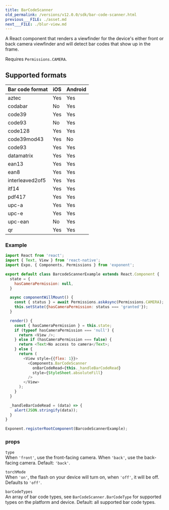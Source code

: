 ```yaml
---
title: BarCodeScanner
old_permalink: /versions/v12.0.0/sdk/bar-code-scanner.html
previous___FILE: ./asset.md
next___FILE: ./blur-view.md
---
```


A React component that renders a viewfinder for the device's either front or back camera viewfinder and will detect bar codes that show up in the frame.

Requires `Permissions.CAMERA`.

## Supported formats

| Bar code format | iOS | Android |
| --------------- | --- | ------- |
| aztec           | Yes | Yes     |
| codabar         | No  | Yes     |
| code39          | Yes | Yes     |
| code93          | No  | Yes     |
| code128         | Yes | Yes     |
| code39mod43     | Yes | No      |
| code93          | Yes | Yes     |
| datamatrix      | Yes | Yes     |
| ean13           | Yes | Yes     |
| ean8            | Yes | Yes     |
| interleaved2of5 | Yes | Yes     |
| itf14           | Yes | Yes     |
| pdf417          | Yes | Yes     |
| upc-a           | Yes | Yes     |
| upc-e           | Yes | Yes     |
| upc-ean         | No  | Yes     |
| qr              | Yes | Yes     |

### Example

```javascript
import React from 'react';
import { Text, View } from 'react-native';
import Expo, { Components, Permissions } from 'exponent';

export default class BarcodeScannerExample extends React.Component {
  state = {
    hasCameraPermission: null,
  }

  async componentWillMount() {
    const { status } = await Permissions.askAsync(Permissions.CAMERA);
    this.setState({hasCameraPermission: status === 'granted'});
  }

  render() {
    const { hasCameraPermission } = this.state;
    if (typeof hasCameraPermission === 'null') {
      return <View />;
    } else if (hasCameraPermission === false) {
      return <Text>No access to camera</Text>;
    } else {
      return (
        <View style={{flex: 1}}>
          <Components.BarCodeScanner
            onBarCodeRead={this._handleBarCodeRead}
            style={StyleSheet.absoluteFill}
          />
        </View>
      );
    }
  }

  _handleBarCodeRead = (data) => {
    alert(JSON.stringify(data));
  }
}

Exponent.registerRootComponent(BarcodeScannerExample);
```

### props

 `type`  
When `'front'`, use the front-facing camera. When `'back'`, use the back-facing camera. Default: `'back'`.

 `torchMode`  
When `'on'`, the flash on your device will turn on, when `'off'`, it will be off. Defaults to `'off'`.

 `barCodeTypes`  
An array of bar code types, see `BarCodeScanner.BarCodeType` for supported types on the platform and device. Default: all supported bar code types.
